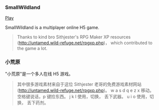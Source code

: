 ### SmallWildland 

[Play](http:miniprogram.wiki)

SmallWildland is a multiplayer online H5 game.

> Thanks to kind bro Sithjester's RPG Maker XP resources (http://untamed.wild-refuge.net/rpgxp.php)， which contributed to the game a lot.

### 小荒原 

"小荒原"是一个多人在线 H5 游戏。

> 其中很多游戏素材来自于这位 Sithjester 老哥的免费游戏素材网站 (http://untamed.wild-refuge.net/rpgxp.php)。
> w a s d q e z x 移动。
> 空格键说话，p 键捡东西。
> j k l 使用，切换， 丢下武器。
> u i o 使用，切换， 丢下药剂。
